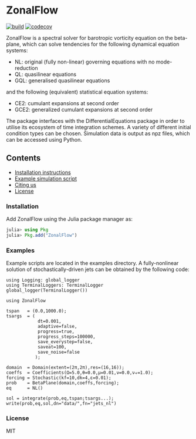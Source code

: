 # ZonalFlow
[![build](https://github.com/gvn22/ZonalFlow.jl/actions/workflows/ci.yml/badge.svg?event=push)](https://github.com/gvn22/ZonalFlow.jl/actions/workflows/ci.yml)
[![codecov](https://codecov.io/gh/gvn22/ZonalFlow.jl/branch/master/graph/badge.svg)](https://codecov.io/gh/gvn22/ZonalFlow.jl)

ZonalFlow is a spectral solver for barotropic vorticity equation on the beta-plane, which can solve tendencies for the following dynamical equation systems:

- NL: original (fully non-linear) governing equations with no mode-reduction
- QL: quasilinear equations
- GQL: generalised quasilinear equations

and the following (equivalent) statistical equation systems:

- CE2: cumulant expansions at second order
- GCE2: generalized cumulant expansions at second order

The package interfaces with the DifferentialEquations package in order to utilise its ecosystem of time integration schemes.  A variety of different initial condition types can  be chosen. Simulation data is output as npz files, which can be accessed using Python.

## Contents
* [Installation instructions](#installation-instructions)
* [Example simulation script](#example-simulation-script)
* [Citing us](#citing-us)
* [License](#license)

### Installation
Add ZonalFlow using the Julia package manager as:

```julia
julia> using Pkg
julia> Pkg.add("ZonalFlow")
```

### Examples

Example scripts are located in the examples directory. A fully-nonlinear solution of stochastically-driven jets can be obtained by the following code:

```
using Logging: global_logger
using TerminalLoggers: TerminalLogger
global_logger(TerminalLogger())

using ZonalFlow

tspan   = (0.0,1000.0);
tsargs  = (
            dt=0.001,
            adaptive=false,
            progress=true,
            progress_steps=100000,
            save_everystep=false,
            saveat=100,
            save_noise=false
           );

domain  = Domain(extent=(2π,2π),res=(16,16));
coeffs  = Coefficients(Ω=5.0,θ=0.0,μ=0.01,ν=0.0,ν₄=1.0);
forcing = Stochastic(kf=10,dk=4,ε=0.01);
prob    = BetaPlane(domain,coeffs,forcing);
eq      = NL()

sol = integrate(prob,eq,tspan;tsargs...);
write(prob,eq,sol,dn="data/",fn="jets_nl")
```

### License
MIT
